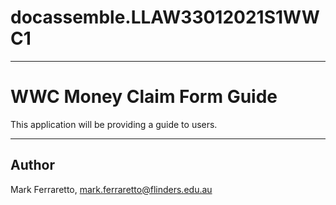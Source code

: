 # docassemble.LLAW33012021S1WWC1

---
# WWC Money Claim Form Guide
This application will be providing a guide to users. 

---
## Author

Mark Ferraretto, mark.ferraretto@flinders.edu.au


